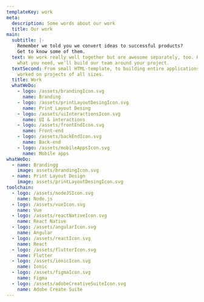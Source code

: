 ```yaml
---
templateKey: work
meta:
  description: Some words about our work
  title: Our work
main:
  subtitle: |-
    Remember we told you we convert ideas to successful products?
    Get to know some of them.
  text: We work really well together but are awesome separately, too. Hire only
    what you need, we’ll build our team around your project.
  textSecond: From small HTML-template, to building entire applications, we’ve
    worked on projects of all sizes.
  title: Work
  whatWeDo:
    - logo: /assets/brandingIcon.svg
      name: Branding
    - logo: /assets/printLayoutDesingIcon.svg
      name: Print Layout Desing
    - logo: /assets/uiInteractionsIcon.svg
      name: UI & interactions
    - logo: /assets/frontEndIcon.svg
      name: Front-end
    - logo: /assets/backEndIcon.svg
      name: Back-end
    - logo: /assets/mobileAppsIcon.svg
      name: Mobile apps
whatWeDo:
  - name: Brandingg
    image: assets/brandingIcon.svg
  - name: Print Layout Design
    image: assets/printLayoutDesingIcon.svg
toolchain:
  - logo: /assets/nodeJSIcon.svg
    name: Node.js
  - logo: /assets/vueIcon.svg
    name: Vue
  - logo: /assets/reactNativeIcon.svg
    name: React Native
  - logo: /assets/angularIcon.svg
    name: Angular
  - logo: /assets/reactIcon.svg
    name: React
  - logo: /assets/flutterIcon.svg
    name: Flutter
  - logo: /assets/ionicIcon.svg
    name: Ionic
  - logo: /assets/figmaIcon.svg
    name: Figma
  - logo: /assets/adobeCreativeSuiteIcon.svg
    name: Adobe Create Suite
---
```

